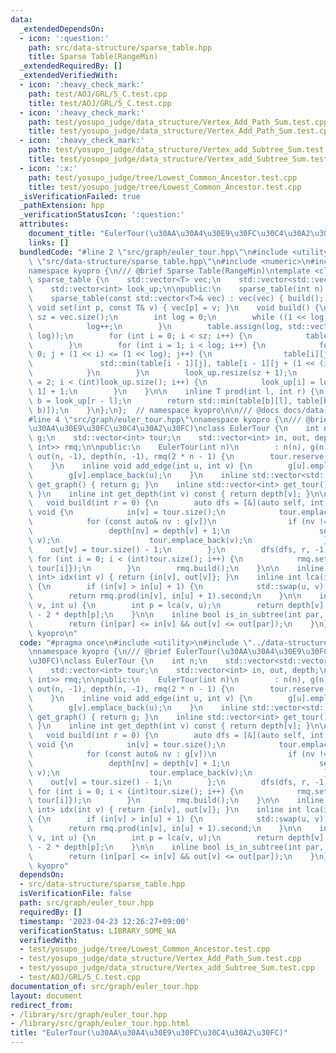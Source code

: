 ```yaml
---
data:
  _extendedDependsOn:
  - icon: ':question:'
    path: src/data-structure/sparse_table.hpp
    title: Sparse Table(RangeMin)
  _extendedRequiredBy: []
  _extendedVerifiedWith:
  - icon: ':heavy_check_mark:'
    path: test/AOJ/GRL/5_C.test.cpp
    title: test/AOJ/GRL/5_C.test.cpp
  - icon: ':heavy_check_mark:'
    path: test/yosupo_judge/data_structure/Vertex_Add_Path_Sum.test.cpp
    title: test/yosupo_judge/data_structure/Vertex_Add_Path_Sum.test.cpp
  - icon: ':heavy_check_mark:'
    path: test/yosupo_judge/data_structure/Vertex_add_Subtree_Sum.test.cpp
    title: test/yosupo_judge/data_structure/Vertex_add_Subtree_Sum.test.cpp
  - icon: ':x:'
    path: test/yosupo_judge/tree/Lowest_Common_Ancestor.test.cpp
    title: test/yosupo_judge/tree/Lowest_Common_Ancestor.test.cpp
  _isVerificationFailed: true
  _pathExtension: hpp
  _verificationStatusIcon: ':question:'
  attributes:
    document_title: "EulerTour(\u30AA\u30A4\u30E9\u30FC\u30C4\u30A2\u30FC)"
    links: []
  bundledCode: "#line 2 \"src/graph/euler_tour.hpp\"\n#include <utility>\n#line 2\
    \ \"src/data-structure/sparse_table.hpp\"\n#include <numeric>\n#include <vector>\n\
    namespace kyopro {\n/// @brief Sparse Table(RangeMin)\ntemplate <class T>\nclass\
    \ sparse_table {\n    std::vector<T> vec;\n    std::vector<std::vector<T>> table;\n\
    \    std::vector<int> look_up;\n\npublic:\n    sparse_table(int n) : vec(n) {}\n\
    \    sparse_table(const std::vector<T>& vec) : vec(vec) { build(); }\n    inline\
    \ void set(int p, const T& v) { vec[p] = v; }\n    void build() {\n        int\
    \ sz = vec.size();\n        int log = 0;\n        while ((1 << log) <= sz) {\n\
    \            log++;\n        }\n        table.assign(log, std::vector<T>(1 <<\
    \ log));\n        for (int i = 0; i < sz; i++) {\n            table[0][i] = vec[i];\n\
    \        }\n        for (int i = 1; i < log; i++) {\n            for (int j =\
    \ 0; j + (1 << i) <= (1 << log); j++) {\n                table[i][j] =\n     \
    \               std::min(table[i - 1][j], table[i - 1][j + (1 << (i - 1))]);\n\
    \            }\n        }\n        look_up.resize(sz + 1);\n        for (int i\
    \ = 2; i < (int)look_up.size(); i++) {\n            look_up[i] = look_up[i >>\
    \ 1] + 1;\n        }\n    }\n\n    inline T prod(int l, int r) {\n        int\
    \ b = look_up[r - l];\n        return std::min(table[b][l], table[b][r - (1 <<\
    \ b)]);\n    }\n};\n};  // namespace kyopro\n\n/// @docs docs/data-structure/sparse_table.md\n\
    #line 4 \"src/graph/euler_tour.hpp\"\nnamespace kyopro {\n/// @brief EulerTour(\u30AA\
    \u30A4\u30E9\u30FC\u30C4\u30A2\u30FC)\nclass EulerTour {\n    int n;\n    std::vector<std::vector<int>>\
    \ g;\n    std::vector<int> tour;\n    std::vector<int> in, out, depth;\n    sparse_table<std::pair<int,\
    \ int>> rmq;\n\npublic:\n    EulerTour(int n)\n        : n(n), g(n), in(n, -1),\
    \ out(n, -1), depth(n, -1), rmq(2 * n - 1) {\n        tour.reserve(2 * n - 1);\n\
    \    }\n    inline void add_edge(int u, int v) {\n        g[u].emplace_back(v);\n\
    \        g[v].emplace_back(u);\n    }\n    inline std::vector<std::vector<int>>\
    \ get_graph() { return g; }\n    inline std::vector<int> get_tour() { return tour;\
    \ }\n    inline int get_depth(int v) const { return depth[v]; }\n\npublic:\n \
    \   void build(int r = 0) {\n        auto dfs = [&](auto self, int v, int p) ->\
    \ void {\n            in[v] = tour.size();\n            tour.emplace_back(v);\n\
    \            for (const auto& nv : g[v])\n                if (nv != p) {\n   \
    \                 depth[nv] = depth[v] + 1;\n                    self(self, nv,\
    \ v);\n                    tour.emplace_back(v);\n                }\n        \
    \    out[v] = tour.size() - 1;\n        };\n        dfs(dfs, r, -1);\n       \
    \ for (int i = 0; i < (int)tour.size(); i++) {\n            rmq.set(i, {depth[tour[i]],\
    \ tour[i]});\n        }\n        rmq.build();\n    }\n\n    inline std::pair<int,\
    \ int> idx(int v) { return {in[v], out[v]}; }\n    inline int lca(int v, int u)\
    \ {\n        if (in[v] > in[u] + 1) {\n            std::swap(u, v);\n        }\n\
    \        return rmq.prod(in[v], in[u] + 1).second;\n    }\n\n    inline int dist(int\
    \ v, int u) {\n        int p = lca(v, u);\n        return depth[v] + depth[u]\
    \ - 2 * depth[p];\n    }\n\n    inline bool is_in_subtree(int par, int v) {\n\
    \        return (in[par] <= in[v] && out[v] <= out[par]);\n    }\n};\n};  // namespace\
    \ kyopro\n"
  code: "#pragma once\n#include <utility>\n#include \"../data-structure/sparse_table.hpp\"\
    \nnamespace kyopro {\n/// @brief EulerTour(\u30AA\u30A4\u30E9\u30FC\u30C4\u30A2\
    \u30FC)\nclass EulerTour {\n    int n;\n    std::vector<std::vector<int>> g;\n\
    \    std::vector<int> tour;\n    std::vector<int> in, out, depth;\n    sparse_table<std::pair<int,\
    \ int>> rmq;\n\npublic:\n    EulerTour(int n)\n        : n(n), g(n), in(n, -1),\
    \ out(n, -1), depth(n, -1), rmq(2 * n - 1) {\n        tour.reserve(2 * n - 1);\n\
    \    }\n    inline void add_edge(int u, int v) {\n        g[u].emplace_back(v);\n\
    \        g[v].emplace_back(u);\n    }\n    inline std::vector<std::vector<int>>\
    \ get_graph() { return g; }\n    inline std::vector<int> get_tour() { return tour;\
    \ }\n    inline int get_depth(int v) const { return depth[v]; }\n\npublic:\n \
    \   void build(int r = 0) {\n        auto dfs = [&](auto self, int v, int p) ->\
    \ void {\n            in[v] = tour.size();\n            tour.emplace_back(v);\n\
    \            for (const auto& nv : g[v])\n                if (nv != p) {\n   \
    \                 depth[nv] = depth[v] + 1;\n                    self(self, nv,\
    \ v);\n                    tour.emplace_back(v);\n                }\n        \
    \    out[v] = tour.size() - 1;\n        };\n        dfs(dfs, r, -1);\n       \
    \ for (int i = 0; i < (int)tour.size(); i++) {\n            rmq.set(i, {depth[tour[i]],\
    \ tour[i]});\n        }\n        rmq.build();\n    }\n\n    inline std::pair<int,\
    \ int> idx(int v) { return {in[v], out[v]}; }\n    inline int lca(int v, int u)\
    \ {\n        if (in[v] > in[u] + 1) {\n            std::swap(u, v);\n        }\n\
    \        return rmq.prod(in[v], in[u] + 1).second;\n    }\n\n    inline int dist(int\
    \ v, int u) {\n        int p = lca(v, u);\n        return depth[v] + depth[u]\
    \ - 2 * depth[p];\n    }\n\n    inline bool is_in_subtree(int par, int v) {\n\
    \        return (in[par] <= in[v] && out[v] <= out[par]);\n    }\n};\n};  // namespace\
    \ kyopro"
  dependsOn:
  - src/data-structure/sparse_table.hpp
  isVerificationFile: false
  path: src/graph/euler_tour.hpp
  requiredBy: []
  timestamp: '2023-04-23 12:26:27+09:00'
  verificationStatus: LIBRARY_SOME_WA
  verifiedWith:
  - test/yosupo_judge/tree/Lowest_Common_Ancestor.test.cpp
  - test/yosupo_judge/data_structure/Vertex_Add_Path_Sum.test.cpp
  - test/yosupo_judge/data_structure/Vertex_add_Subtree_Sum.test.cpp
  - test/AOJ/GRL/5_C.test.cpp
documentation_of: src/graph/euler_tour.hpp
layout: document
redirect_from:
- /library/src/graph/euler_tour.hpp
- /library/src/graph/euler_tour.hpp.html
title: "EulerTour(\u30AA\u30A4\u30E9\u30FC\u30C4\u30A2\u30FC)"
---
```

